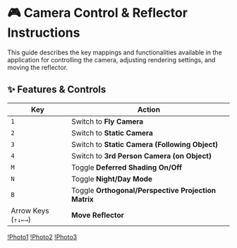 # 🎮 Camera Control & Reflector Instructions

This guide describes the key mappings and functionalities available in the application for controlling the camera, adjusting rendering settings, and moving the reflector.

## ✨ Features & Controls

| **Key**            | **Action**                                  |
|--------------------|---------------------------------------------|
| `1`                | Switch to **Fly Camera**                     |
| `2`                | Switch to **Static Camera**                  |
| `3`                | Switch to **Static Camera (Following Object)** |
| `4`                | Switch to **3rd Person Camera (on Object)**  |
| `M`                | Toggle **Deferred Shading On/Off**           |
| `N`                | Toggle **Night/Day Mode**                    |
| `B`                | Toggle **Orthogonal/Perspective Projection Matrix** |
| Arrow Keys (`↑↓←→`) | **Move Reflector**                          |

[!Photo1](./s1.png)
[!Photo2](./s2.png)
[!Photo3](./s3.png)
